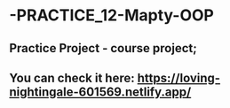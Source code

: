 # -PRACTICE_12-Mapty-OOP

## Practice Project - course project;
## You can check it here: https://loving-nightingale-601569.netlify.app/
